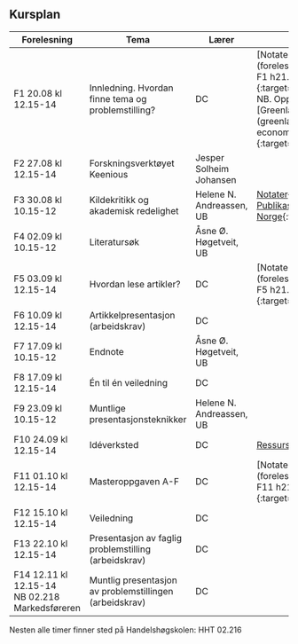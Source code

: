 ## Kursplan

| Forelesning <img width=220/>   | Tema <img width=300/>         | Lærer  | Ressurser <img width=200/>  |
|----------------|----------------------------------------------------------------------|-----------|--------------------------------------|
|F1 20.08 kl 12.15-14 | Innledning. Hvordan finne tema og problemstilling?                        | DC       | [Notater](forelesninger/SOK-3073 F1 h21.pdf){:target="_blank"} <br /> NB. Oppgave på siste slide! <br /> [Greenlaw, 2006, kap 1, 2](greenlaw-2006-doing-economics ch 1 and 2.pdf){:target="_blank"}    |
|F2 27.08 kl 12.15-14 | Forskningsverktøyet Keenious | Jesper Solheim Johansen |    |
|F3  30.08 kl 10.15-12 | Kildekritikk og akademisk redelighet          | Helene N. Andreassen, UB        | [Notater](SOK-3073_2021_Kildekritikk-ak-dannelse.pdf){:target="_blank"} <br /> [Publikasjonsliste Norge](https://dbh.nsd.uib.no/publiseringskanaler/Forside){:target="_blank"}   |
|F4 02.09 kl 10.15-12   | Literatursøk | Åsne Ø. Høgetveit, UB |  |
|F5 03.09 kl 12.15-14   | Hvordan lese artikler?    | DC       | [Notater](forelesninger/SOK-3073 F5 h21.pdf){:target="_blank"}  |
|F6 10.09 kl 12.15-14      | Artikkelpresentasjon (arbeidskrav)  | DC |   |
|F7 17.09 kl 10.15-12 | Endnote | Åsne Ø. Høgetveit, UB       |  |
|F8 17.09 kl 12.15-14    | Én til én veiledning  | DC  |   |
|F9 23.09 kl 10.15-12     | Muntlige presentasjonsteknikker            | Helene N. Andreassen, UB |   |
|F10 24.09 kl 12.15-14     | Idéverksted | DC | [Ressurser](ideverksted.md){:target="_blank"}   |
|F11 01.10 kl 12.15-14   | Masteroppgaven A-F  | DC | [Notater](forelesninger/SOK-3073 F11 h21.pdf){:target="_blank"}   |
|F12 15.10 kl 12.15-14  | Veiledning          | DC |  |
|F13 22.10 kl 12.15-14  | Presentasjon av faglig problemstilling (arbeidskrav) | DC |   |
|F14 12.11 kl 12.15-14<br/> NB 02.218 Markedsføreren  | Muntlig presentasjon av problemstillingen (arbeidskrav) | DC |   |

Nesten alle timer finner sted på Handelshøgskolen:  HHT 02.216
